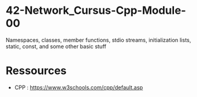# 42-Network_Cursus-Cpp-Module-00
Namespaces, classes, member functions, stdio streams, initialization lists, static, const, and some other basic stuff

# Ressources
- CPP : https://www.w3schools.com/cpp/default.asp
